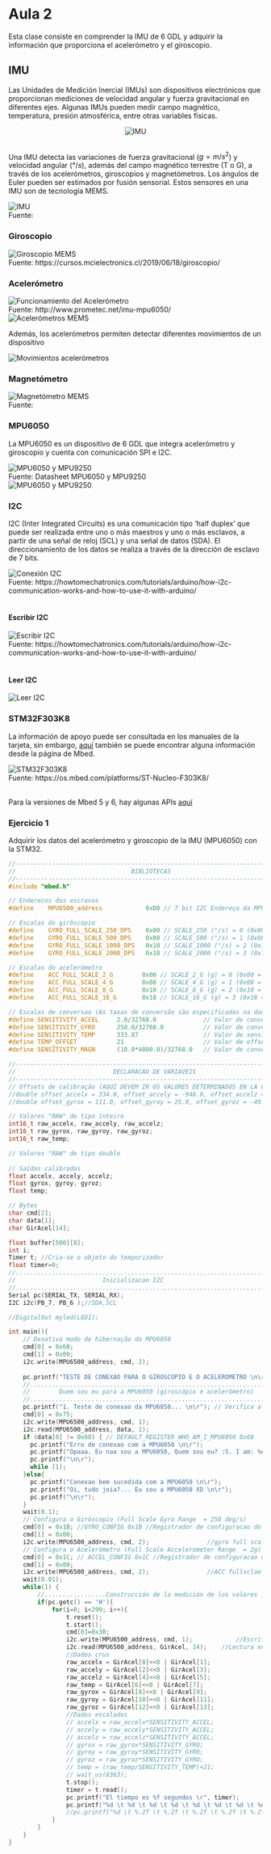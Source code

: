 <h1>Aula 2</h1>

Esta clase consiste en comprender la IMU de 6 GDL y adquirir la información que proporciona el acelerómetro y el giroscopio.

<h2>IMU</h2>

Las Unidades de Medición Inercial (IMUs) son dispositivos electrónicos que proporcionan mediciones de velocidad angular y fuerza gravitacional en diferentes ejes. Algunas IMUs pueden medir campo magnético, temperatura, presión atmosférica, entre otras variables físicas.

<center>
<img src="image-2.png" alt="IMU"/>
</center>
<br>

Una IMU detecta las variaciones de fuerza gravitacional ($g=m/s^2$) y velocidad angular  ($°/s$), además del campo magnético terrestre (T o G), a través de los acelerómetros, giroscopios y magnetómetros. Los ángulos de Euler pueden ser estimados por fusión sensorial. Estos sensores en una IMU son de tecnología MEMS.

<img src="image-3.png" alt="IMU"/>
<figcaption>Fuente: </figcaption>

<h3>Giroscopio</h3>

<img src="image-8.png" alt="Giroscopio MEMS"/>
<figcaption>Fuente: https://cursos.mcielectronics.cl/2019/06/18/giroscopio/</figcaption>

<h3>Acelerómetro</h3>

<img src="image-9.png" alt="Funcionamiento del Acelerómetro"/>
<figcaption>Fuente: http://www.prometec.net/imu-mpu6050/</figcaption>

<img src="image-10.png" alt="Acelerómetros MEMS"/>

Además, los acelerómetros permiten detectar diferentes movimientos de un dispositivo

<img src="image-12.png" alt="Movimientos acelerómetros"/>

<h3>Magnetómetro</h3>

<img src="image-11.png" alt="Magnetómetro MEMS"/>
<figcaption>Fuente: </figcaption>

<h3>MPU6050</h3>

La MPU6050 es un dispositivo de 6 GDL que integra acelerómetro y giroscopio y cuenta con comunicación SPI e I2C.

<img src="image-1.png" alt="MPU6050 y MPU9250"/>
<figcaption>Fuente: Datasheet MPU6050 y MPU9250</figcaption>

<img src="image-4.png" alt="MPU6050 y MPU9250"/>

<h3>I2C</h3>

I2C (Inter Integrated Circuits) es una comunicación tipo ‘half duplex’ que puede ser realizada entre uno o más maestros y uno o más esclavos, a partir de una señal de reloj (SCL) y una señal de datos (SDA). El direccionamiento de los datos se realiza a través de la dirección de esclavo de 7 bits.

<img src="image-5.png" alt="Conexión I2C"/>
<figcaption>Fuente: https://howtomechatronics.com/tutorials/arduino/how-i2c-communication-works-and-how-to-use-it-with-arduino/
</figcaption>
<br>

<h4>Escribir I2C</h4>

<img src="image-6.png" alt="Escribir I2C"/>
<figcaption>Fuente: https://howtomechatronics.com/tutorials/arduino/how-i2c-communication-works-and-how-to-use-it-with-arduino/
</figcaption>
<br>

<h4>Leer I2C</h4>

<img src="image-7.png" alt="Leer I2C"/>
<br>

<h3>STM32F303K8</h3>

La información de apoyo puede ser consultada en los manuales de la tarjeta, sin embargo, <a href="https://os.mbed.com/platforms/ST-Nucleo-F303K8/">aquí</a> también se puede encontrar alguna información desde la página de Mbed.

<img src="image.png" alt="STM32F303K8"/>
<figcaption>Fuente: https://os.mbed.com/platforms/ST-Nucleo-F303K8/</figcaption>
<br>

Para la versiones de Mbed 5 y 6, hay algunas APIs <a href="https://os.mbed.com/docs/mbed-os/v6.16/apis/index.html">aquí</a> 

<h3>Ejercicio 1</h3>

Adquirir los datos del acelerómetro y giroscopio de la IMU (MPU6050) con la STM32.

```cpp
//----------------------------------------------------------------------------
//                                BIBLIOTECAS
//----------------------------------------------------------------------------
#include "mbed.h"

// Enderecos dos escravos
#define    MPU6500_address            0xD0 // 7 bit I2C Endereço da MPU6500 (giroscópio e acelerômetro)

// Escalas do girôscopio
#define    GYRO_FULL_SCALE_250_DPS    0x00 // SCALE_250 (°/s) = 0 (0x00 = 000|00|000)
#define    GYRO_FULL_SCALE_500_DPS    0x08 // SCALE_500 (°/s) = 1 (0x08 = 000|01|000)
#define    GYRO_FULL_SCALE_1000_DPS   0x10 // SCALE_1000 (°/s) = 2 (0x10 = 000|10|000)
#define    GYRO_FULL_SCALE_2000_DPS   0x18 // SCALE_2000 (°/s) = 3 (0x18 = 000|11|000)

// Escalas do acelerômetro
#define    ACC_FULL_SCALE_2_G        0x00 // SCALE_2_G (g) = 0 (0x00 = 000|00|000)
#define    ACC_FULL_SCALE_4_G        0x08 // SCALE_4_G (g) = 1 (0x08 = 000|01|000)
#define    ACC_FULL_SCALE_8_G        0x10 // SCALE_8_G (g) = 2 (0x10 = 000|10|000)
#define    ACC_FULL_SCALE_16_G       0x18 // SCALE_16_G (g) = 3 (0x18 = 000|11|000)

// Escalas de conversao (As taxas de conversão são especificadas na documentação)
#define SENSITIVITY_ACCEL     2.0/32768.0             // Valor de conversão do Acelerômetro (g/LSB) para 2g e 16 bits de comprimento da palavra
#define SENSITIVITY_GYRO      250.0/32768.0           // Valor de conversão do Girôscopio ((°/s)/LSB) para 250 °/s e 16 bits de comprimento da palavra
#define SENSITIVITY_TEMP      333.87                  // Valor de sensitividade do Termometro (Datasheet: MPU-9250 Product Specification, pag. 12)
#define TEMP_OFFSET           21                      // Valor de offset do Termometro (Datasheet: MPU-9250 Product Specification, pag. 12)
#define SENSITIVITY_MAGN      (10.0*4800.0)/32768.0   // Valor de conversão do Magnetômetro (mG/LSB) para 4800uT, 16 bits de comprimento da palavra e conversao a Gauss (10mG = 1uT)

//----------------------------------------------------------------------------
//                           DECLARACAO DE VARIAVEIS
//----------------------------------------------------------------------------
// Offsets de calibração (AQUI DEVEM IR OS VALORES DETERMINADOS EN LA CALIBRACAO PREVIA COM O CÓDIGO "calibracao.ino")
//double offset_accelx = 334.0, offset_accely = -948.0, offset_accelz = 16252.0;
//double offset_gyrox = 111.0, offset_gyroy = 25.0, offset_gyroz = -49.0;

// Valores "RAW" de tipo inteiro
int16_t raw_accelx, raw_accely, raw_accelz;
int16_t raw_gyrox, raw_gyroy, raw_gyroz;
int16_t raw_temp;

// Valores "RAW" de tipo double 
   
// Saídas calibradas
float accelx, accely, accelz;
float gyrox, gyroy, gyroz;
float temp;

// Bytes
char cmd[2];
char data[1];
char GirAcel[14];

float buffer[500][8];
int i;
Timer t; //Cria-se o objeto do temporizador
float timer=0;
//.....................................................................
//                        Inicializacao I2C
//..................................................................... 
Serial pc(SERIAL_TX, SERIAL_RX);
I2C i2c(PB_7, PB_6 );//SDA,SCL

//DigitalOut myled(LED1);

int main(){
    // Desativa modo de hibernação do MPU6050
    cmd[0] = 0x6B;
    cmd[1] = 0x00;
    i2c.write(MPU6500_address, cmd, 2);
    
    pc.printf("TESTE DE CONEXAO PARA O GIROSCOPIO E O ACELEROMETRO \n\r");
    //.....................................................................
    //        Quem sou eu para a MPU6050 (giroscópio e acelerômetro)
    //.....................................................................
    pc.printf("1. Teste de conexao da MPU6050... \n\r"); // Verifica a conexao
    cmd[0] = 0x75;
    i2c.write(MPU6500_address, cmd, 1);
    i2c.read(MPU6500_address, data, 1);
    if (data[0] != 0x68) { // DEFAULT_REGISTER_WHO_AM_I_MPU6050 0x68
      pc.printf("Erro de conexao com a MPU6050 \n\r");
      pc.printf("Opaaa. Eu nao sou a MPU6050, Quem sou eu? :S. I am: %#x \n\r",data[0]);
      pc.printf("\n\r");
      while (1);
    }else{
      pc.printf("Conexao bem sucedida com a MPU6050 \n\r");
      pc.printf("Oi, tudo joia?... Eu sou a MPU6050 XD \n\r");
      pc.printf("\n\r");
    }
    wait(0.1);  
    // Configura o Girôscopio (Full Scale Gyro Range  = 250 deg/s)
    cmd[0] = 0x1B; //GYRO_CONFIG 0x1B //Registrador de configuracao do Girôscopio
    cmd[1] = 0x00;
    i2c.write(MPU6500_address, cmd, 2);                //gyro full scale 250 DPS
    // Configura o Acelerômetro (Full Scale Accelerometer Range  = 2g)
    cmd[0] = 0x1C; // ACCEL_CONFIG 0x1C //Registrador de configuracao do Acelerômetro
    cmd[1] = 0x00;
    i2c.write(MPU6500_address, cmd, 2);                //ACC fullsclae 2G
    wait(0.01);
    while(1) {
        //.................Construcción de la medición de los valores .................. 
        if(pc.getc() == 'H'){
            for(i=0; i<299; i++){
                t.reset();
                t.start();
                cmd[0]=0x3B;
                i2c.write(MPU6500_address, cmd, 1);            //Escritura del registro de inicio
                i2c.read(MPU6500_address, GirAcel, 14);    //Lectura en rafaga de los valores de la MPU
                //Dados crus
                raw_accelx = GirAcel[0]<<8 | GirAcel[1];    
                raw_accely = GirAcel[2]<<8 | GirAcel[3];
                raw_accelz = GirAcel[4]<<8 | GirAcel[5];
                raw_temp = GirAcel[6]<<8 | GirAcel[7];
                raw_gyrox = GirAcel[8]<<8 | GirAcel[9];
                raw_gyroy = GirAcel[10]<<8 | GirAcel[11];
                raw_gyroz = GirAcel[12]<<8 | GirAcel[13];
                //Dados escalados
                // accelx = raw_accelx*SENSITIVITY_ACCEL;
                // accely = raw_accely*SENSITIVITY_ACCEL;
                // accelz = raw_accelz*SENSITIVITY_ACCEL;
                // gyrox = raw_gyrox*SENSITIVITY_GYRO;
                // gyroy = raw_gyroy*SENSITIVITY_GYRO;
                // gyroz = raw_gyroz*SENSITIVITY_GYRO;
                // temp = (raw_temp/SENSITIVITY_TEMP)+21;
                // wait_us(8363);
                t.stop();
                timer = t.read();
                pc.printf("El tiempo es %f segundos \r", timer);
                pc.printf("%d \t %d \t %d \t %d \t %d \t %d \t %d \t %d \n\r",i+1,raw_accelx, raw_accely, raw_accelz, raw_gyrox, raw_gyroy, raw_gyroz, raw_temp);
                //pc.printf("%d \t %.2f \t %.2f \t %.2f \t %.2f \t %.2f \t %.2f \t %.2f \n\r",i+1,accelx, accely, accelz, gyrox, gyroy, gyroz, temp);
            }
        }
    }
}
```